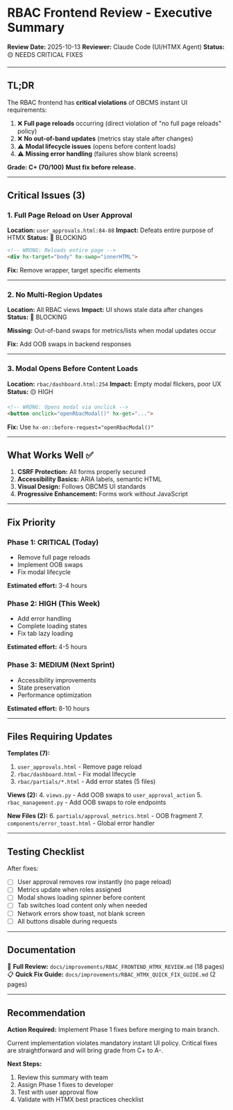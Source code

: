 # RBAC Frontend Review - Executive Summary

**Review Date:** 2025-10-13
**Reviewer:** Claude Code (UI/HTMX Agent)
**Status:** 🟡 NEEDS CRITICAL FIXES

---

## TL;DR

The RBAC frontend has **critical violations** of OBCMS instant UI requirements:

1. ❌ **Full page reloads** occurring (direct violation of "no full page reloads" policy)
2. ❌ **No out-of-band updates** (metrics stay stale after changes)
3. ⚠️ **Modal lifecycle issues** (opens before content loads)
4. ⚠️ **Missing error handling** (failures show blank screens)

**Grade: C+ (70/100)**
**Must fix before release.**

---

## Critical Issues (3)

### 1. Full Page Reload on User Approval
**Location:** `user_approvals.html:84-88`
**Impact:** Defeats entire purpose of HTMX
**Status:** 🔴 BLOCKING

```html
<!-- WRONG: Reloads entire page -->
<div hx-target="body" hx-swap="innerHTML">
```

**Fix:** Remove wrapper, target specific elements

---

### 2. No Multi-Region Updates
**Location:** All RBAC views
**Impact:** UI shows stale data after changes
**Status:** 🔴 BLOCKING

**Missing:** Out-of-band swaps for metrics/lists when modal updates occur

**Fix:** Add OOB swaps in backend responses

---

### 3. Modal Opens Before Content Loads
**Location:** `rbac/dashboard.html:254`
**Impact:** Empty modal flickers, poor UX
**Status:** 🟡 HIGH

```html
<!-- WRONG: Opens modal via onclick -->
<button onclick="openRbacModal()" hx-get="...">
```

**Fix:** Use `hx-on::before-request="openRbacModal()"`

---

## What Works Well ✅

1. **CSRF Protection:** All forms properly secured
2. **Accessibility Basics:** ARIA labels, semantic HTML
3. **Visual Design:** Follows OBCMS UI standards
4. **Progressive Enhancement:** Forms work without JavaScript

---

## Fix Priority

### Phase 1: CRITICAL (Today)
- Remove full page reloads
- Implement OOB swaps
- Fix modal lifecycle

**Estimated effort:** 3-4 hours

### Phase 2: HIGH (This Week)
- Add error handling
- Complete loading states
- Fix tab lazy loading

**Estimated effort:** 4-5 hours

### Phase 3: MEDIUM (Next Sprint)
- Accessibility improvements
- State preservation
- Performance optimization

**Estimated effort:** 8-10 hours

---

## Files Requiring Updates

**Templates (7):**
1. `user_approvals.html` - Remove page reload
2. `rbac/dashboard.html` - Fix modal lifecycle
3. `rbac/partials/*.html` - Add error states (5 files)

**Views (2):**
4. `views.py` - Add OOB swaps to `user_approval_action`
5. `rbac_management.py` - Add OOB swaps to role endpoints

**New Files (2):**
6. `partials/approval_metrics.html` - OOB fragment
7. `components/error_toast.html` - Global error handler

---

## Testing Checklist

After fixes:
- [ ] User approval removes row instantly (no page reload)
- [ ] Metrics update when roles assigned
- [ ] Modal shows loading spinner before content
- [ ] Tab switches load content only when needed
- [ ] Network errors show toast, not blank screen
- [ ] All buttons disable during requests

---

## Documentation

📄 **Full Review:** `docs/improvements/RBAC_FRONTEND_HTMX_REVIEW.md` (18 pages)
📋 **Quick Fix Guide:** `docs/improvements/RBAC_HTMX_QUICK_FIX_GUIDE.md` (2 pages)

---

## Recommendation

**Action Required:** Implement Phase 1 fixes before merging to main branch.

Current implementation violates mandatory instant UI policy. Critical fixes are straightforward and will bring grade from C+ to A-.

**Next Steps:**
1. Review this summary with team
2. Assign Phase 1 fixes to developer
3. Test with user approval flow
4. Validate with HTMX best practices checklist
